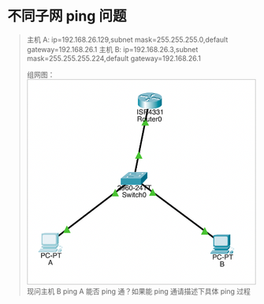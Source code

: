 # 不同子网 ping 问题

> 主机 A: ip=192.168.26.129,subnet mask=255.255.255.0,default gateway=192.168.26.1
> 主机 B: ip=192.168.26.3,subnet mask=255.255.255.224,default gateway=192.168.26.1
>
> 组网图：![Alt text](<CleanShot 2023-11-22 at 09.47.43.png>)
> 现问主机 B ping A 能否 ping 通？如果能 ping 通请描述下具体 ping 过程
